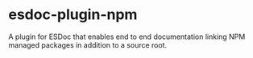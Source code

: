 # esdoc-plugin-npm
A plugin for ESDoc that enables end to end documentation linking NPM managed packages in addition to a source root.
